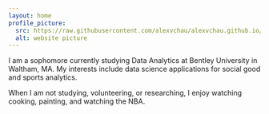 ```yaml
---
layout: home
profile_picture:
  src: https://raw.githubusercontent.com/alexvchau/alexvchau.github.io/master/assets/img/0.jpg
  alt: website picture
---
```


<p>
  I am a sophomore currently studying Data Analytics at Bentley University in Waltham, MA. My interests include data science applications for social good and sports analytics.
</p>

<p>
 When I am not studying, volunteering, or researching, I enjoy watching cooking, painting, and watching the NBA.
</p>
